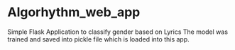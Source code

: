 # Algorhythm_web_app
Simple Flask Application to classify gender based on Lyrics
The model was trained and saved into pickle file which is loaded into this app.
